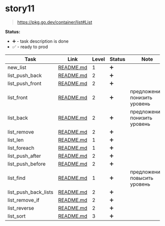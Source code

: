 # story11

> https://pkg.go.dev/container/list#List

**Status:**

- ➕ - task description is done
- ✅ - ready to prod

| Task                 | Link                                          | Level | Status | Note                          |
| -------------------- | --------------------------------------------- | ----- | ------ | ----------------------------- |
| new_list             | [README.md](./new_list/README.md)             | 1     | ➕     |
| list_push_back       | [README.md](./list_push_back/README.md)       | 2     | ➕     |
| list_push_front      | [README.md](./list_push_front/README.md)      | 2     | ➕     |
| list_front           | [README.md](./list_front/README.md)           | 2     | ➕     | предложение: понизить уровень |
| list_back            | [README.md](./list_back/README.md)            | 2     | ➕     | предложение: понизить уровень |
| list_remove          | [README.md](./list_remove/README.md)          | 2     | ➕     |
| list_len             | [README.md](./list_len/README.md)             | 1     | ➕     |
| list_foreach         | [README.md](./list_foreach/README.md)         | 1     | ➕     |
| list_push_after      | [README.md](./list_push_after/README.md)      | 2     | ➕     |
| list_push_before     | [README.md](./list_push_before/README.md)     | 2     | ➕     |
| list_find            | [README.md](./list_find/README.md)            | 1     | ➕     | предложение: повысить уровень |
| list_push_back_lists | [README.md](./list_push_back_lists/README.md) | 2     | ➕     |
| list_remove_if       | [README.md](./list_remove_if/README.md)       | 2     | ➕     |
| list_reverse         | [README.md](./list_reverse/README.md)         | 2     | ➕     |
| list_sort            | [README.md](./list_sort/README.md)            | 3     | ➕     |
